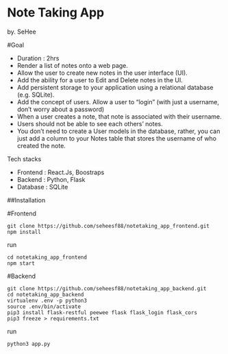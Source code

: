 # Note Taking App
by. SeHee

#Goal
- Duration : 2hrs
- Render a list of notes onto a web page.
- Allow the user to create new notes in the user interface (UI).
- Add the ability for a user to Edit and Delete notes in the UI.
- Add persistent storage to your application using a relational database (e.g. SQLite).
- Add the concept of users. Allow a user to “login” (with just a username, don’t worry about a password)
- When a user creates a note, that note is associated with their username.
- Users should not be able to see each others’ notes.
- You don’t need to create a User models in the database, rather, you can just add a column to your Notes table that stores the username of who created the note.


Tech stacks
- Frontend : React.Js, Boostraps
- Backend : Python, Flask
- Database : SQLite

##Installation

#Frontend

```
git clone https://github.com/seheesf88/notetaking_app_frontend.git
npm install
```
run

```
cd notetaking_app_frontend
npm start
```

#Backend

```
git clone https://github.com/seheesf88/notetaking_app_backend.git
cd notetaking_app_backend
virtualenv .env -p python3
source .env/bin/activate
pip3 install flask-restful peewee flask flask_login flask_cors
pip3 freeze > requirements.txt

```

run
```
python3 app.py
```
